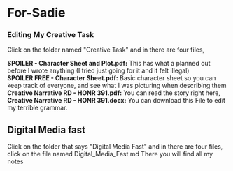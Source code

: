 # For-Sadie

### Editing My Creative Task 
Click on the folder named "Creative Task" and in there are four files, <br>

<b u>SPOILER - Character Sheet and Plot.pdf:</b>    This has what a planned out before I wrote anything (I tried just going for it and it felt illegal) <br>
<b u>SPOILER FREE - Character Sheet.pdf:</b>        Basic character sheet so you can keep track of everyone, and see what I was picturing when describing them <br>
<b u>Creative Narrative RD - HONR 391.pdf:</b>      You can read the story right here, <br>
<b u>Creative Narrative RD - HONR 391.docx:</b>     You can download this File to edit my terrible grammar. 


## Digital Media fast 
Click on the folder that says "Digital Media Fast" and in there are four files, click on the file named Digital_Media_Fast.md
There you will find all my notes 

